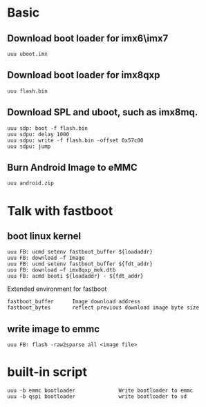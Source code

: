 # Basic 

## Download boot loader for imx6\imx7

    uuu uboot.imx

## Download boot loader for imx8qxp

    uuu flash.bin

## Download SPL and uboot, such as imx8mq.

    uuu sdp: boot -f flash.bin
    uuu sdpu: delay 1000
    uuu sdpu: write -f flash.bin -offset 0x57c00
    uuu sdpu: jump

## Burn Android Image to eMMC

    uuu android.zip

# Talk with fastboot

## boot linux kernel

    uuu FB: ucmd setenv fastboot_buffer ${loadaddr}
    uuu FB: download –f Image
    uuu FB: ucmd setenv fastboot_buffer ${fdt_addr}
    uuu FB: download –f imx8qxp_mek.dtb
    uuu FB: acmd booti ${loadaddr} - ${fdt_addr}

Extended environment for fastboot

    fastboot_buffer      Image download address
    fastboot_bytes       reflect previous download image byte size 

## write image to emmc

    uuu FB: flash -raw2sparse all <image file>

# built-in script

    uuu -b emmc bootloader              Write bootloader to emmc
    uuu -b qspi bootloader              write bootloader to sd
 
